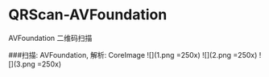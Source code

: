 # QRScan-AVFoundation
AVFoundation 二维码扫描


###扫描: AVFoundation, 解析: CoreImage
![](1.png =250x)
![](2.png =250x)
![](3.png =250x)